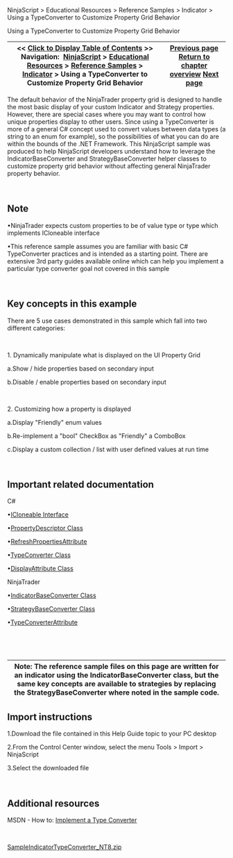 ﻿


NinjaScript \> Educational Resources \> Reference Samples \> Indicator \> Using a TypeConverter to Customize Property Grid Behavior






















Using a TypeConverter to Customize Property Grid Behavior







| \<\< [Click to Display Table of Contents](using_a_typeconverter_to_custo.md) \>\> **Navigation:**     [NinjaScript](ninjascript.md) \> [Educational Resources](educational_resources.md) \> [Reference Samples](reference_samples.md) \> [Indicator](indicator2.md) \> Using a TypeConverter to Customize Property Grid Behavior | [Previous page](using_a_series_or_dataseries_o.md) [Return to chapter overview](indicator2.md) [Next page](using_custom_events_to_output_.md) |
| --- | --- |











The default behavior of the NinjaTrader property grid is designed to handle the most basic display of your custom Indicator and Strategy properties. However, there are special cases where you may want to control how unique properties display to other users. Since using a TypeConverter is more of a general C\# concept used to convert values between data types (a string to an enum for example), so the possibilities of what you can do are within the bounds of the .NET Framework. This NinjaScript sample was produced to help NinjaScript developers understand how to leverage the IndicatorBaseConverter and StrategyBaseConverter helper classes to customize property grid behavior without affecting general NinjaTrader property behavior.


 


## Note


•NinjaTrader expects custom properties to be of value type or type which implements ICloneable interface

•This reference sample assumes you are familiar with basic C\# TypeConverter practices and is intended as a starting point. There are extensive 3rd party guides available online which can help you implement a particular type converter goal not covered in this sample

 


## Key concepts in this example


There are 5 use cases demonstrated in this sample which fall into two different categories:


 


1\. Dynamically manipulate what is displayed on the UI Property Grid


a.Show / hide properties based on secondary input

b.Disable / enable properties based on secondary input

 


2\. Customizing how a property is displayed


a.Display "Friendly" enum values

b.Re\-implement a "bool" CheckBox as "Friendly" a ComboBox

c.Display a custom collection / list with user defined values at run time

 


## Important related documentation


C\#


•[ICloneable Interface](https://msdn.microsoft.com/en-us/library/system.icloneable%28v=vs.110%29.aspx)

•[PropertyDescriptor Class](https://msdn.microsoft.com/en-us/library/system.componentmodel.propertydescriptor%28v=vs.110%29.aspx)

•[RefreshPropertiesAttribute](https://msdn.microsoft.com/en-us/library/system.componentmodel.refreshpropertiesattribute(v=vs.110).aspx)

•[TypeConverter Class](https://msdn.microsoft.com/en-us/library/system.componentmodel.typeconverter%28v=vs.110%29.aspx)

•[DisplayAttribute Class](https://msdn.microsoft.com/en-us/library/system.componentmodel.dataannotations.displayattribute(v=vs.110).aspx)

NinjaTrader


•[IndicatorBaseConverter Class](indicatorbaseconverter.md)

•[StrategyBaseConverter Class](strategybaseconverter.md)

•[TypeConverterAttribute](typeconverterattribute.md)

 


 




| Note: The reference sample files on this page are written for an indicator using the IndicatorBaseConverter class, but the same key concepts are available to strategies by replacing the StrategyBaseConverter where noted in the sample code. |
| --- |



## 


## Import instructions


1\.Download the file contained in this Help Guide topic to your PC desktop

2\.From the Control Center window, select the menu Tools \> Import \> NinjaScript

3\.Select the downloaded file

 


## Additional resources


MSDN \- How to: [Implement a Type Converter](https://msdn.microsoft.com/en-us/library/ayybcxe5.aspx)


 


[SampleIndicatorTypeConverter\_NT8\.zip](https://ninjatrader.com/support/helpGuides/nt8/samples/SampleIndicatorTypeConverter_NT8.zip)








